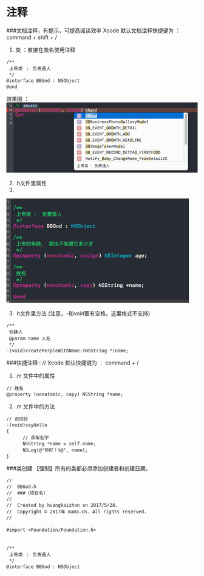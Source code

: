 # 注释

###文档注释，有提示，可提高阅读效率
    Xcode 默认文档注释快捷键为 ： command + shift + /
    
1. 类 ：直接在类名使用注释
```objc
/**
 上帝类 ： 负责造人
 */
@interface BBGod : NSObject
@end
```
效果图 ： 
![](类名注释.png)

2. .h文件里属性
3. 
![](h属性注释.png)

3. .h文件里方法 (注意，-和void要有空格，这里格式不支持)
```objc
/**
 创建人
 @param name 人名
 */
-(void)createPerpleWithName:(NSString *)name;
```

###快捷注释 : //
    Xcode 默认快捷键为 ： command + /
    
1. .m 文件中的属性
```objc
// 姓名
@property (nonatomic, copy) NSString *name;
```
2. .m 文件中的方法
```objc
// 说你好
-(void)sayHello
{
      // 获取名字
      NSString *name = self.name;
      NSLog(@"你好！%@", name);
}
```

###类创建
    【强制】所有的类都必须添加创建者和创建日期。
    
```objc
//
//  BBGod.h
//  ###（项目名）
//
//  Created by huangkaizhan on 2017/5/28.
//  Copyright © 2017年 mama.cn. All rights reserved.
//

#import <Foundation/Foundation.h>


/**
 上帝类 ： 负责造人
 */
@interface BBGod : NSObject
```
